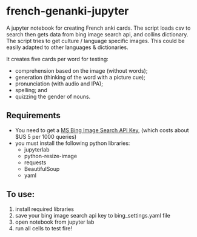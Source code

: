 # french-genanki-jupyter
A jupyter notebook for creating French anki cards.  The script loads csv to search then gets data from bing image search api, and collins dictionary.  The script tries to get culture / language specific images. This could be easily adapted to other languages & dictionaries.

It creates five cards per word for testing:
* comprehension based on the image (without words);
* generation (thinking of the word with a picture cue);
* pronunciation (with audio and IPA);
* spelling; and
* quizzing the gender of nouns.


## Requirements
* You need to get a [MS Bing Image Search API Key](https://azure.microsoft.com/en-ca/services/cognitive-services/bing-image-search-api/), (which costs about $US 5 per 1000 queries)
* you must install the following python libraries:
  * jupyterlab
  * python-resize-image
  * requests
  * BeautifulSoup
  * yaml

## To use:
1. install required libraries
1. save your bing image search api key to bing_settings.yaml file
1. open notebook from jupyter lab
1. run all cells to test fire!
